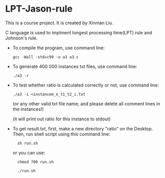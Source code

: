 # LPT-Jason-rule
This is a course project. It is created by Xinman Liu.

C language is used to implment longest processing time(LPT) rule and Johnson's rule.

- To compile the program, use command line:

      gcc -Wall -std=c99 -o a3 a3.c
    
- To generate 400 000 instances txt files, use command line:

      ./a3 -r
    
- To test whether ratio is calculated correctly or not, use command line:

      ./a3 -i <instancem_n_t1_t2_i.txt
    
    (or any other valid txt file name; and please delete all comment lines in the instances!)
    
    (it will print out ratio for this instance to stdout)
    
- To get result.txt, first, make a new directory "ratio" on the Desktop. Then, run shell script using this command line:

        sh run.sh
        
    or you can use:
    
        chmod 700 run.sh
        
        ./run.sh
